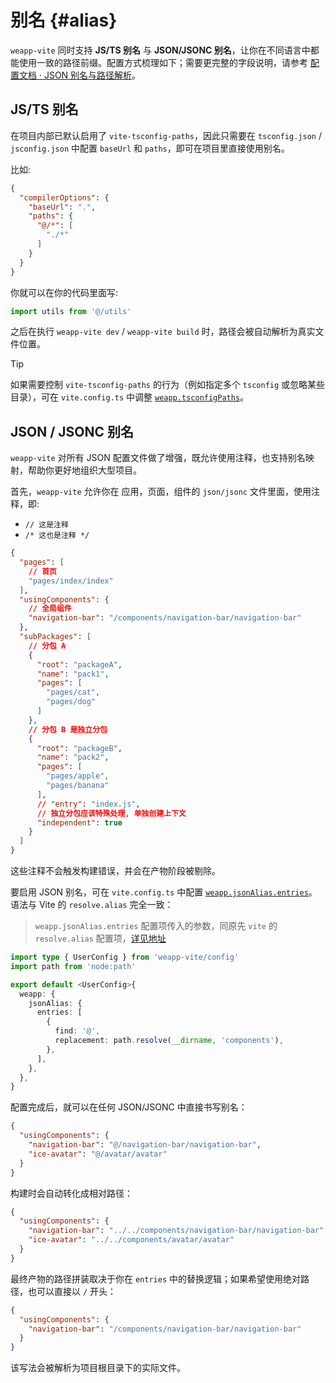 # 别名 {#alias}

`weapp-vite` 同时支持 **JS/TS 别名** 与 **JSON/JSONC 别名**，让你在不同语言中都能使用一致的路径前缀。配置方式梳理如下；需要更完整的字段说明，请参考 [配置文档 · JSON 别名与路径解析](/config/json-and-alias.md)。

## JS/TS 别名

在项目内部已默认启用了 `vite-tsconfig-paths`，因此只需要在 `tsconfig.json` / `jsconfig.json` 中配置 `baseUrl` 和 `paths`，即可在项目里直接使用别名。

比如:

```json
{
  "compilerOptions": {
    "baseUrl": ".",
    "paths": {
      "@/*": [
        "./*"
      ]
    }
  }
}
```

你就可以在你的代码里面写:

```ts
import utils from '@/utils'
```

之后在执行 `weapp-vite dev` / `weapp-vite build` 时，路径会被自动解析为真实文件位置。

> [!TIP]
> 如果需要控制 `vite-tsconfig-paths` 的行为（例如指定多个 `tsconfig` 或忽略某些目录），可在 `vite.config.ts` 中调整 [`weapp.tsconfigPaths`](/config/json-and-alias.md#weapp-tsconfigpaths)。

## JSON / JSONC 别名

`weapp-vite` 对所有 JSON 配置文件做了增强，既允许使用注释，也支持别名映射，帮助你更好地组织大型项目。

首先，`weapp-vite` 允许你在 应用，页面，组件的 `json/jsonc` 文件里面，使用注释，即:

- `// 这是注释`
- `/* 这也是注释 */`

```json
{
  "pages": [
    // 首页
    "pages/index/index"
  ],
  "usingComponents": {
    // 全局组件
    "navigation-bar": "/components/navigation-bar/navigation-bar"
  },
  "subPackages": [
    // 分包 A
    {
      "root": "packageA",
      "name": "pack1",
      "pages": [
        "pages/cat",
        "pages/dog"
      ]
    },
    // 分包 B 是独立分包
    {
      "root": "packageB",
      "name": "pack2",
      "pages": [
        "pages/apple",
        "pages/banana"
      ],
      // "entry": "index.js",
      // 独立分包应该特殊处理, 单独创建上下文
      "independent": true
    }
  ]
}
```

这些注释不会触发构建错误，并会在产物阶段被剔除。

要启用 JSON 别名，可在 `vite.config.ts` 中配置 [`weapp.jsonAlias.entries`](/config/json-and-alias.md#weapp-jsonalias)。语法与 Vite 的 `resolve.alias` 完全一致：

> `weapp.jsonAlias.entries` 配置项传入的参数，同原先 `vite` 的 `resolve.alias` 配置项，[详见地址](https://vite.dev/config/shared-options.html#resolve-alias)

```ts
import type { UserConfig } from 'weapp-vite/config'
import path from 'node:path'

export default <UserConfig>{
  weapp: {
    jsonAlias: {
      entries: [
        {
          find: '@',
          replacement: path.resolve(__dirname, 'components'),
        },
      ],
    },
  },
}
```

配置完成后，就可以在任何 JSON/JSONC 中直接书写别名：

```json
{
  "usingComponents": {
    "navigation-bar": "@/navigation-bar/navigation-bar",
    "ice-avatar": "@/avatar/avatar"
  }
}
```

构建时会自动转化成相对路径：

```json
{
  "usingComponents": {
    "navigation-bar": "../../components/navigation-bar/navigation-bar",
    "ice-avatar": "../../components/avatar/avatar"
  }
}
```

最终产物的路径拼装取决于你在 `entries` 中的替换逻辑；如果希望使用绝对路径，也可以直接以 `/` 开头：

```json
{
  "usingComponents": {
    "navigation-bar": "/components/navigation-bar/navigation-bar"
  }
}
```

该写法会被解析为项目根目录下的实际文件。
